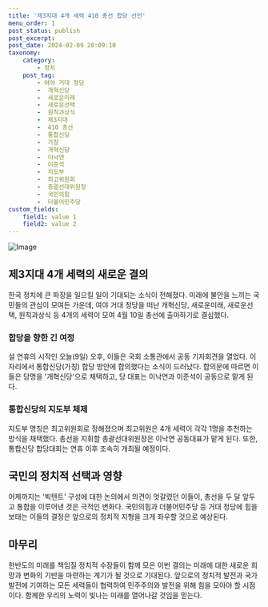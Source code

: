 ```yaml
---
title: '제3지대 4개 세력 410 총선 합당 선언'
menu_order: 1
post_status: publish
post_excerpt: 
post_date: 2024-02-09 20:09:10
taxonomy:
    category:
        - 정치
    post_tag:
        - 여야 거대 정당
        -  개혁신당
        -  새로운미래
        -  새로운선택
        -  원칙과상식
        -  제3지대
        -  410 총선
        -  통합신당
        -  가칭
        -  개혁신당
        -  이낙연
        -  이준석
        -  지도부
        -  최고위원회
        -  총괄선대위원장
        -  국민의힘
        -  더불어민주당
custom_fields:
    field1: value 1
    field2: value 2
---
```


![Image](https://imgnews.pstatic.net/image/057/2024/02/09/0001798484_001_20240209164201195.jpg?type=w647)

## 제3지대 4개 세력의 새로운 결의
한국 정치에 큰 파장을 일으킬 일이 기대되는 소식이 전해졌다. 미래에 불안을 느끼는 국민들의 관심이 모여든 가운데, 여야 거대 정당을 떠난 개혁신당, 새로운미래, 새로운선택, 원칙과상식 등 4개의 세력이 모여 4월 10일 총선에 출마하기로 결심했다.
### 합당을 향한 긴 여정
설 연휴의 시작인 오늘(9일) 오후, 이들은 국회 소통관에서 공동 기자회견을 열었다. 이 자리에서 통합신당(가칭) 합당 방안에 합의했다는 소식이 드러났다. 합의문에 따르면 이들은 당명을 '개혁신당'으로 채택하고, 당 대표는 이낙연과 이준석이 공동으로 맡게 된다.
### 통합신당의 지도부 체제
지도부 명칭은 최고위원회로 정해졌으며 최고위원은 4개 세력이 각각 1명을 추천하는 방식을 채택했다. 총선을 지휘할 총괄선대위원장은 이낙연 공동대표가 맡게 된다. 또한, 통합신당 합당대회는 연휴 이후 조속히 개최될 예정이다.
## 국민의 정치적 선택과 영향
어제까지는 '빅텐트' 구성에 대한 논의에서 의견이 엇갈렸던 이들이, 총선을 두 달 앞두고 통합을 이루어낸 것은 극적인 변화다. 국민의힘과 더불어민주당 등 거대 정당에 힘을 보태는 이들의 결정은 앞으로의 정치적 지형을 크게 좌우할 것으로 예상된다.
## 마무리
한반도의 미래를 책임질 정치적 수장들이 함께 모은 이번 결의는 미래에 대한 새로운 희망과 변화의 기반을 마련하는 계기가 될 것으로 기대된다. 앞으로의 정치적 발전과 국가 발전에 기여하는 모든 세력들이 협력하여 민주주의와 발전을 위해 힘을 모아야 할 시점이다. 함께한 우리의 노력이 빛나는 미래를 열어나갈 것임을 믿는다.
